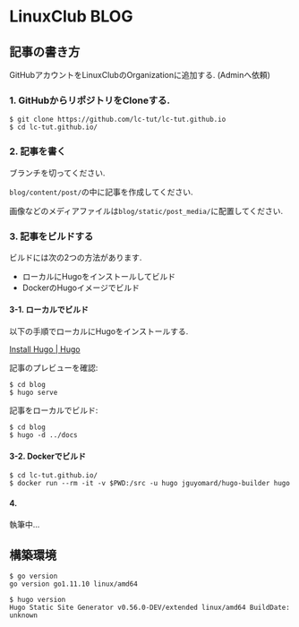 # LinuxClub BLOG 

## 記事の書き方

GitHubアカウントをLinuxClubのOrganizationに追加する. (Adminへ依頼)

### 1. GitHubからリポジトリをCloneする.

```shell
$ git clone https://github.com/lc-tut/lc-tut.github.io
$ cd lc-tut.github.io/
```

### 2. 記事を書く

ブランチを切ってください.

`blog/content/post/`の中に記事を作成してください.

画像などのメディアファイルは`blog/static/post_media/`に配置してください.

### 3. 記事をビルドする

ビルドには次の2つの方法があります.

- ローカルにHugoをインストールしてビルド
- DockerのHugoイメージでビルド

#### 3-1. ローカルでビルド

以下の手順でローカルにHugoをインストールする.

[Install Hugo | Hugo](https://gohugo.io/getting-started/installing/)

記事のプレビューを確認:

```shell
$ cd blog
$ hugo serve
```

記事をローカルでビルド:

```shell
$ cd blog
$ hugo -d ../docs
```

#### 3-2. Dockerでビルド

```shell
$ cd lc-tut.github.io/
$ docker run --rm -it -v $PWD:/src -u hugo jguyomard/hugo-builder hugo
```

#### 4. 

執筆中...

## 構築環境

```shell
$ go version
go version go1.11.10 linux/amd64

$ hugo version
Hugo Static Site Generator v0.56.0-DEV/extended linux/amd64 BuildDate: unknown
```

